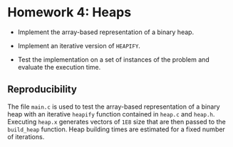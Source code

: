 # Homework 4: Heaps

* Implement the array-based representation of a binary heap.

* Implement an iterative version of `HEAPIFY`.

* Test the implementation on a set of instances of the problem and evaluate the execution time.

## Reproducibility

The file `main.c` is used to test the array-based representation of a binary heap with an iterative `heapify` function contained in `heap.c` and `heap.h`. Executing `heap.x` generates vectors of `1E8` size that are then passed to the `build_heap` function. Heap building times are estimated for a fixed number of iterations.
